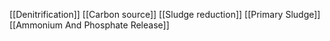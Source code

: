[[Denitrification]]
[[Carbon source]]
[[Sludge reduction]]
[[Primary Sludge]]
[[Ammonium And Phosphate Release]]

